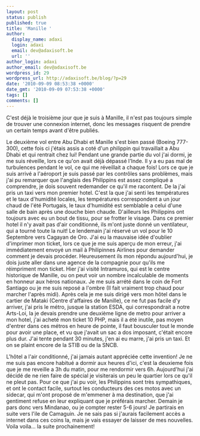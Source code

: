 ```yaml
---
layout: post
status: publish
published: true
title: 'Manille '
author:
  display_name: adaxi
  login: adaxi
  email: dev@adaxisoft.be
  url: ''
author_login: adaxi
author_email: dev@adaxisoft.be
wordpress_id: 29
wordpress_url: http://adaxisoft.be/blog/?p=29
date: '2010-09-09 08:53:38 +0000'
date_gmt: '2010-09-09 07:53:38 +0000'
tags: []
comments: []
---
```


C'est déjà le troisième jour que je suis à Manille, il n'est pas toujours simple de trouver une connexion internet, donc les messages risquent de prendre un certain temps avant d'être publiés.

Le deuxième vol entre Abu Dhabi et Manille s'est bien passé (Boeing 777-300), cette fois ci j'étais assis a coté d'un philippin qui travaillait a Abu Dhabi et qui rentrait chez lui! Pendant une grande partie du vol j'ai dormi, je me suis réveille, lors ce qu'on avait déjà dépassé l'Inde. Il y a eu pas mal de turbulences pendant le vol, ce qui me réveillait a chaque fois!
Lors ce que je suis arrivé a l'aéroport je suis passé par les contrôles sans problèmes, mais j'ai pu remarquer que l'anglais des Philippins est assez compliqué a comprendre, je dois souvent redemander ce qu'il me racontent. De la j'ai pris un taxi vers mon premier hotel. C'est la que j'ai senti les températures et le taux d'humidité locales, les températures correspondent a un jour chaud de l'été Portugais, le taux d'humidité est semblable a celui d'une salle de bain après une douche bien chaude. D'ailleurs les Philippins ont toujours avec eu un bout de tissu, pour se frotter le visage. Dans ce premier hotel il n'y avait pas d'air conditionné, ils m'ont juste donné un ventilateur, qui a tourné toute la nuit!
Le lendemain j'ai réservé un vol pour le 10 Septembre vers Cagayan de Oro. J'ai eu la mauvaise idée d'oublier d'imprimer mon ticket, lors ce que je me suis aperçu de mon erreur, j'ai immédiatement envoyé un mail à Philipinnes Airlines pour demander comment je devais procéder. Heureusement ils mon répondu aujourd'hui, je dois juste aller dans une agence de la compagnie pour qu'ils me réimpriment mon ticket.
Hier j'ai visité Intramuros, qui est le centre historique de Manille, ou on peut voir un nombre incalculable de moments en honneur aux héros nationaux. Je me suis arrété dans le coin de Fort Santiago ou je me suis reposé a l'ombre (Il fait vraiment trop chaud pour marcher l'après midi).
Après cela je me suis dirigé vers mon hôtel dans le cartier de Mataki (Centre d'affaires de Manille), ce ne fut pas facile d'y arriver, j'ai pris le métro, jusque la station ESDA, qui correspondrait a notre Arts-Loi, la je devais prendre une deuxième ligne de metro pour arriver a mon hotel, j'ai acheté mon ticket 10 PHP, mais il a été inutile, pas moyen d'entrer dans ces métros en heure de pointe, il faut bousculer tout le monde pour avoir une place, et vu que j'avait un sac a dos imposant, c'était encore plus dur. J'ai tente pendant 30 minutes, j'en ai eu marre,  j'ai pris un taxi. Et on se plaint encore de la STIB ou de la SNCB.

L'hôtel a l'air conditionné, j'ai jamais autant appréciée cette invention! Je ne me suis pas encore habitué a dormir aux heures d'ici, c'est la deuxieme fois que je me reveille a 3h du matin, pour me rendormir vers 6h.
Aujourd'hui j'ai décidé de ne rien faire de spécial je visiterais un peu le quartier lors ce qu'il ne pleut pas.
Pour ce que j'ai pu voir, les Philippins sont très sympathiques, et ont le contact facile, surtout les conducteurs des ces motos avec un sidecar, qui m'ont proposé de m'emmener à ma destination, que j'ai gentiment refuse en leur expliquant que je préférais marcher.
Demain je pars donc vers Mindanao, ou je compter rester 5-6 jours! Je partirais en suite vers l'ile de Camaguin. Je ne sais pas si j'aurais facilement accès a internet dans ces coins la, mais je vais essayer de laisser de mes nouvelles.
Voila voila... la suite prochainement!
